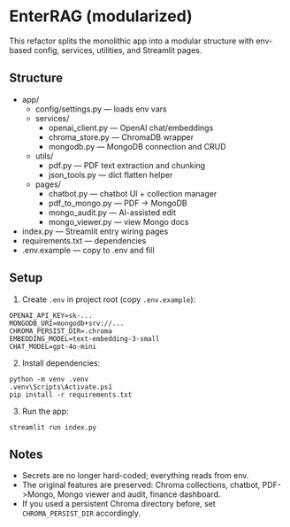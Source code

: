 # EnterRAG (modularized)

This refactor splits the monolithic app into a modular structure with env-based config, services, utilities, and Streamlit pages.

## Structure

- app/
  - config/settings.py — loads env vars
  - services/
    - openai_client.py — OpenAI chat/embeddings
    - chroma_store.py — ChromaDB wrapper
    - mongodb.py — MongoDB connection and CRUD
  - utils/
    - pdf.py — PDF text extraction and chunking
    - json_tools.py — dict flatten helper
  - pages/
    - chatbot.py — chatbot UI + collection manager
    - pdf_to_mongo.py — PDF -> MongoDB
    - mongo_audit.py — AI-assisted edit
    - mongo_viewer.py — view Mongo docs
- index.py — Streamlit entry wiring pages
- requirements.txt — dependencies
- .env.example — copy to .env and fill

## Setup

1. Create `.env` in project root (copy `.env.example`):

```
OPENAI_API_KEY=sk-...
MONGODB_URI=mongodb+srv://...
CHROMA_PERSIST_DIR=.chroma
EMBEDDING_MODEL=text-embedding-3-small
CHAT_MODEL=gpt-4o-mini
```

2. Install dependencies:

```
python -m venv .venv
.venv\Scripts\Activate.ps1
pip install -r requirements.txt
```

3. Run the app:

```
streamlit run index.py
```

## Notes
- Secrets are no longer hard-coded; everything reads from env.
- The original features are preserved: Chroma collections, chatbot, PDF->Mongo, Mongo viewer and audit, finance dashboard.
- If you used a persistent Chroma directory before, set `CHROMA_PERSIST_DIR` accordingly.
